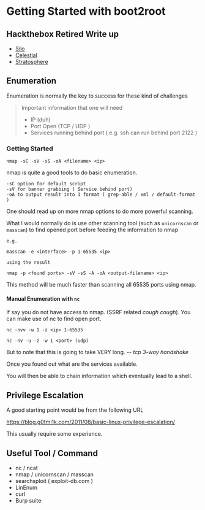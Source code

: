 # Getting Started with boot2root 

## Hackthebox Retired Write up
- [Silo](https://lycjackie.github.io/boot2root/silo)
- [Celestial](https://lycjackie.github.io/boot2root/celestial)
- [Stratosphere](https://lycjackie.github.io/boot2root/stratosphere)

## Enumeration

Enumeration is normally the key to success for these kind of challenges

> Important information that one will need
>
> - IP (duh)
> - Port Open (TCP / UDP )
> - Services running behind port ( e.g. ssh can run behind port 2122 )



### Getting Started

```
nmap -sC -sV -sS -oA <filename> <ip>
```

nmap is quite a good tools to do basic enumeration.

```
-sC option for default script
-sV for banner grabbing ( Service behind port)
-oA to output result into 3 format ( grep-able / xml / default-format )
```

One should read up on more nmap options to do more powerful scanning. 

What I would normally do is use other scanning tool (such as `unicornscan` or `masscan`) to find opened port before feeding the information to nmap

```
e.g.

masscan -e <interface> -p 1-65535 <ip>

using the result 

nmap -p <found ports> -sV -sS -A -oA <output-filename> <ip>
```

This method will be much faster than scanning all 65535 ports using nmap.

#### Manual Enumeration with `nc`

If say you do not have access to nmap. (SSRF related *cough cough*). You can make use of nc to find open port.

```
nc -nvv -w 1 -z <ip> 1-65535

nc -nv -u -z -w 1 <port> (udp)
```

But to note that this is going to take VERY long. --  *tcp 3-way handshake* 



Once you found out what are the services available. 

You will then be able to chain information which eventually lead to a shell. 



## Privilege Escalation

A good starting point would be from the following URL

https://blog.g0tmi1k.com/2011/08/basic-linux-privilege-escalation/

This usually require some experience. 



## Useful Tool / Command

- nc / ncat
- nmap / unicornscan / masscan
- searchsploit ( exploit-db.com )
- LinEnum 
- curl 
- Burp suite
